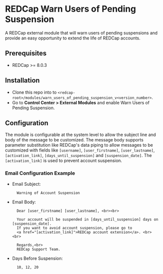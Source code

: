 # REDCap Warn Users of Pending Suspension

A REDCap external module that will warn users of pending suspensions and provide an easy opportunity to extend the life of REDCap accounts.

## Prerequisites
- REDCap >= 8.0.3

## Installation
- Clone this repo into to `<redcap-root>/modules/warn_users_of_pending_suspension_v<version_number>`.
- Go to **Control Center > External Modules** and enable Warn Users of Pending Suspension.

## Configuration

The module is configurable at the system level to allow the subject line and body of the message to be customized. The message body supports parameter substitution like REDCap's data piping to allow messages to be customized with fields like `[username]`, `[user_firstname]`, `[user_lastname]`, `[activation_link]`, `[days_until_suspension]` and `[suspension_date]`. The `[activation_link]` is used to prevent account suspension.

### Email Configuration Example

- Email Subject: 
    
        Warning of Account Suspension

- Email Body: 
    
        Dear [user_firstname] [user_lastname], <br><br>

        Your account will be suspended in [days_until_suspension] days on [suspension_date]. 
        If you want to avoid account suspension, please go to 
        <a href="[activation_link]">REDCap account extension</a>. <br><br>

        Regards,<br>
        REDCap Support Team.
        
- Days Before Suspension:
    
        10, 12, 20
